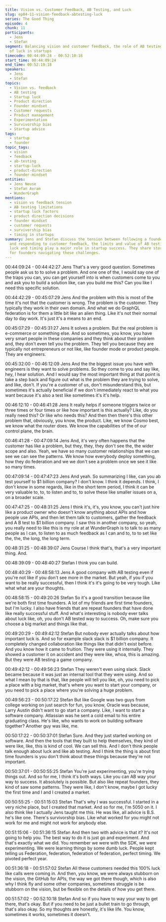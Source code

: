 ```yaml
---
title: Vision vs. Customer Feedback, AB Testing, and Luck
slug: ep04-11-vision-feedback-abtesting-luck
series: The Good Thing
episode: 4
chunk: 11
participants:
  - Jens
  - Stefan
segment: Balancing vision and customer feedback, the role of AB testing, and the importance
  of luck in startups
timecode: 00:44:09:24 - 00:52:10:18
start_time: 00:44:09:24
end_time: 00:52:10:18
speakers:
  - Jens
  - Stefan
topics:
  - Vision vs. feedback
  - AB testing
  - Startup luck
  - Product direction
  - Founder mindset
  - Customer requests
  - Product management
  - Experimentation
  - Survivorship bias
  - Startup advice
tags:
  - startup
  - founder
topic_tags:
  - vision
  - feedback
  - ab-testing
  - startup-luck
  - product-direction
  - founder-mindset
entities:
  - Jens Neuse
  - Stefan Avram
  - WunderGraph
mentions:
  - vision vs feedback tension
  - AB testing limitations
  - startup luck factors
  - product direction decisions
  - founder mindset
  - customer requests
  - survivorship bias
  - timing in startups
summary: Jens and Stefan discuss the tension between following a founder's vision
  and responding to customer feedback, the limits and value of AB testing, and how
  luck and timing play a major role in startup success. They share stories and advice
  for founders navigating these challenges.
---
```


00:44:09:24 - 00:44:42:27
Jens
That's a very good question. Sometimes people ask us to to solve a problem. And one one of
the, I would say one of the traps you can, you can get yourself into is when customers come to
you and ask you to build a solution like, can you build me this? Can you like I need this specific
solution.

00:44:42:29 - 00:45:07:29
Jens
And the problem with this is most of the time it's not that the customer is wrong. The problem is
the customer. They typically they work in their own domain. And what we do GraphQL federation
is for them a little bit like an alien thing. Like it's not their normal day to day work. It's just it's a
means to an end.

00:45:07:29 - 00:45:31:27
Jens
It solves a problem. But the real problem is e-commerce or something else. And so sometimes,
you know, you have very smart people in these companies and they think about their problem
and, they don't even tell you the problem. They tell you because they are typically not
entrepreneurs or not like, like founder mode or product people. They are engineers.

00:45:32:00 - 00:46:12:09
Jens
And the the biggest issue you have with engineers is they want to solve problems. So they
come to you and say like, hey, I hear solution. And I would say the most important thing at that
point is take a step back and figure out what is the problem they are trying to solve, and like,
don't. If you're a customer of us, don't misunderstand this, but sometimes it's actually beneficial
if we don't immediately react to what you want because it's also a test like sometimes it's it's
help.

00:46:12:10 - 00:46:41:28
Jens
It really helps if someone triggers twice or three times or four times or like how important is this
actually? Like, do you really need this? Or like who needs this? And then then there's this other
problem that, obviously, you know, the product. Like, we know Cosmo best, we know what the
router does. We know the capabilities of the of our control plane, the brain.

00:46:41:28 - 00:47:09:14
Jens
And, it's very often happens that the customer has like a problem, but they, they, they don't see
the, the wider scope and also. Yeah, we have so many customer relationships that we can see
we can see the patterns. We know how everybody deploy something, how they do federation
and we we don't see a problem once we see it like so many times.

00:47:09:14 - 00:47:47:23
Jens
And yeah. So summarizing I like, can you ab test yourself to $1 billion company? I don't know. I
think it depends. I think, I don't know in some regards, like in the short term period, I think it can
be very valuable to, to, to listen and to, to solve these like smaller issues on a, on a broader
scale.

00:47:47:25 - 00:48:31:25
Jens
I think it's, it's, you know, you can't just hire like a product owner who doesn't know anything
about APIs and how people use APIs, and then let them talk to customers, gather the feedback
and A B test to $1 billion company. I saw this in another company, so yeah, you really need to
like this is my role at at WunderGraph is to talk to as many people as I can, to listen to as much
feedback as I can and to, to to set like the, the, the long, the long term.

00:48:31:25 - 00:48:39:07
Jens
Course I think that's, that's a very important thing. And.

00:48:39:09 - 00:48:40:27
Stefan
I think you can build.

00:48:40:29 - 00:48:58:13
Jens
A good company with AB testing even if you're not like if you don't see more in the market. But
yeah, if you if you want to be really successful, then I think it's it's going to be very tough. Like
what what are your thoughts.

00:48:58:15 - 00:49:20:26
Stefan
So it's a good transition because like we're both first time founders. A lot of my friends are first
time founders, but I'm lucky. I also have friends that are repeat founders that have done like
really successful stuff. And what's interesting is nobody ever talks about luck like, oh, you don't
AB tested way to success. Oh, make sure you choose a big market and things like that.

00:49:20:29 - 00:49:42:12
Stefan
But nobody ever actually talks about how important luck is. And so for example slack slack is $1
billion company. It completely changed collaboration like things like that didn't exist before. And
you know how it came to fruition. They were using it internally. They showed a customer it on
accident and they were like, whoa, this is amazing. But they were AB testing a game company.

00:49:42:12 - 00:49:56:23
Stefan
They weren't even using slack. Slack became because it was just an internal tool that they were
using. And so what I mean by that is that, like people will tell you like, oh, you need to pick a
place with a big market, that's where you want to start your company, or you need to pick a
place where you're solving a huge problem.

00:49:56:23 - 00:50:17:22
Stefan
But like Google was two guys from college working on just search for fun, you know, Oracle was
because, Larry Austin didn't want to go start a company. Like, I want to start a software
company. Atlassian was he sent a cold email to his entire graduating class. He's like, who wants
to work on building software together? Another guy was like, me.

00:50:17:22 - 00:50:37:01
Stefan
Sure. And they just started working on software. And then the tools that they built to help
themselves, they kind of were like, like, this is kind of cool. We can sell this. And I don't think
people talk enough about luck and like ab testing. And I think the thing is about first time
founders is you don't think about these things because they're not important.

00:50:37:01 - 00:50:55:25
Stefan
You're just experimenting, you're trying things out. And so for me, I think it's both ways. Like you
can AB way your way to success. It absolutely is possible. But also like repeat founders, they
kind of saw some patterns. They were like, I don't know, maybe I got lucky the first time and I
and I created a market.

00:50:55:25 - 00:51:15:03
Stefan
That's why I was successful. I started in a very niche place, but I created that market. And so for
me, I'm 5050 on it. I also think like I actually Jens taught me this. He was like, all advice is B.S.
he's like one. There's survivorship bias. Like what worked for you might not work for me and
might not work for anybody else.

00:51:15:06 - 00:51:36:15
Stefan
And then two with advice is that it? It's not going to help you. The best way to do it is just go and
experiment. And that's exactly what we did. You remember we were with the SDK, we were
experimenting. We were learning things by some dumb luck. People kept telling us Federation,
federation, federation of federation, perfect timing. We pivoted perfect year.

00:51:36:18 - 00:51:57:02
Stefan
All these customers needed this 100% luck like calls were coming in. And then, you know, we
were always stubborn on the vision, the GitHub for APIs, the way we got there though, which is
also why I think fly and some other companies, sometimes struggle is be stubborn on the vision,
but be flexible on the details of how you get there.

00:51:57:02 - 00:52:10:18
Stefan
And so if you have to way your way to get there, that's okay. But if you need to be just a bullet
train to go through, that's also okay. So my thoughts are honestly, it's like life. You know,
sometimes it works, sometimes it doesn't.